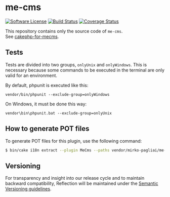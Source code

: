 # me-cms

[![Software License](https://img.shields.io/badge/license-MIT-brightgreen.svg?style=flat-square)](LICENSE.txt)
[![Build Status](https://travis-ci.org/mirko-pagliai/me-cms.svg?branch=master)](https://travis-ci.org/mirko-pagliai/me-cms)
[![Coverage Status](https://img.shields.io/codecov/c/github/mirko-pagliai/me-cms.svg?style=flat-square)](https://codecov.io/github/mirko-pagliai/me-cms)

This repository contains only the source code of `me-cms`.  
See [cakephp-for-mecms](https://github.com/mirko-pagliai/cakephp-for-mecms).

## Tests
Tests are divided into two groups, `onlyUnix` and `onlyWindows`. This is
necessary because some commands to be executed in the terminal are only valid
for an environment.

By default, phpunit is executed like this:

    vendor/bin/phpunit --exclude-group=onlyWindows

On Windows, it must be done this way:

    vendor\bin\phpunit.bat --exclude-group=onlyUnix

## How to generate POT files
To generate POT files for this plugin, use the following command:
```bash
$ bin/cake i18n extract --plugin MeCms --paths vendor/mirko-pagliai/me-cms/src/,vendor/mirko-pagliai/me-cms/config/
```

## Versioning
For transparency and insight into our release cycle and to maintain backward compatibility, 
Reflection will be maintained under the [Semantic Versioning guidelines](http://semver.org).
